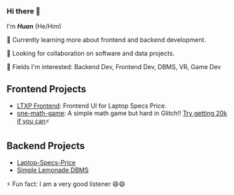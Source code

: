 
### Hi there 👋
I'm ***Huan*** (He/Him)

🔭 Currently learning more about frontend and backend development.

👯 Looking for collaboration on software and data projects.

🌱 Fields I'm interested: Backend Dev, Frontend Dev, DBMS, VR, Game Dev

## Frontend Projects
- [LTXP Frontend](https://github.com/bruceho293/ltxp-frontend): Frontend UI for Laptop Specs Price.
- [one-math-game](https://github.com/bruceho293/one-math-game): A simple math game but hard in Glitch!! [Try getting 20k if you can](https://one-math-game.glitch.me/)⚡

## Backend Projects
- [Laptop-Specs-Price](https://github.com/bruceho293/laptop-specs-price)
- [Simple Lemonade DBMS](https://github.com/bruceho293/My-Lemonade-DBMS-)

⚡ Fun fact: I am a very good listener 😄😄

<!--
**bruceho293/bruceho293** is a ✨ _special_ ✨ repository because its `README.md` (this file) appears on your GitHub profile.

Here are some ideas to get you started:

- 🔭 I’m currently working on my own personal 
- 🌱 I’m currently learning ...
- 👯 I’m looking to collaborate on ...
- 🤔 I’m looking for help with ...
- 💬 Ask me about ...
- 📫 How to reach me: ...
- 😄 Pronouns: ...
- ⚡ Fun fact: ...
-->
